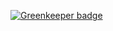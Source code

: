 
[![Greenkeeper badge](https://badges.greenkeeper.io/ulivz/vuepress-718.svg)](https://greenkeeper.io/)

<my-component/>